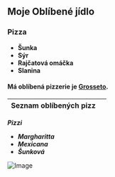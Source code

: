 ## Moje Oblíbené jídlo

### Pizza
- **Šunka**
- **Sýr**
- **Rajčatová omáčka**
- **Slanina**

#### Má oblíbená pizzerie je [Grosseto](https://www.grosseto.cz/).

|**Seznam oblíbených pizz**|  |
|-|-|
 ***Pizzi*** <ul><li>***Margharitta***<li>***Mexicana***<li>***Šunková***</ul>    

![Image](https://www.grosseto.cz/files/20210204-grosseto0541.jpg)

